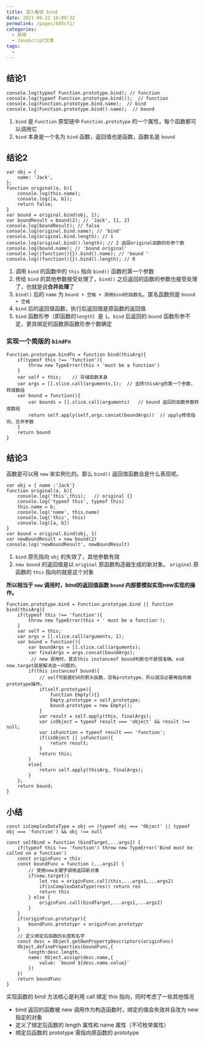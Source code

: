 ```yaml
---
title: 深入解读 bind 
date: 2021-06-22 16:09:32
permalink: /pages/b95cf1/
categories:
  - 前端
  - JavaScript文章
tags:
  - 
---
```


## 结论1

```
console.log(typeof Function.prototype.bind); // function
console.log(typeof Function.prototype.bind());  // function
console.log(Function.prototype.bind.name);  // bind
console.log(Function.prototype.bind().name);  // bound
```

1. `bind` 是 `Function` 原型链中 `Function.prototype` 的一个属性，每个函数都可以调用它
2. `bind` 本身是一个名为 `bind` 函数，返回值也是函数，函数名是 `bound `

## 结论2

```
var obj = {
    name: 'Jack',
};
function original(a, b){
    console.log(this.name);
    console.log([a, b]);
    return false;
}
var bound = original.bind(obj, 1);
var boundResult = bound(2); // 'Jack', [1, 2]
console.log(boundResult); // false
console.log(original.bind.name); // 'bind'
console.log(original.bind.length); // 1
console.log(original.bind().length); // 2 返回original函数的形参个数
console.log(bound.name); // 'bound original'
console.log((function(){}).bind().name); // 'bound '
console.log((function(){}).bind().length); // 0
```
1. 调用 `bind` 的函数中的 `this` 指向 `bind()` 函数的第一个参数
2. 传给 `bind` 的其他参数接受处理了，`bind()` 之后返回的函数的参数也接受处理了，也就是说**合并处理**了
3. `bind()` 后的 `name` 为 `bound + 空格 + 调用bind的函数名`。匿名函数则是 `bound + 空格`
4. `bind` 后的返回值函数，执行后返回值是原函数的返回值
5. `bind` 函数形参（即函数的`length`）是 `1`。`bind` 后返回的 `bound` 函数形参不定，更具绑定的函数原函数形参个数确定

### 实现一个简版的 `bindFn`

```
Function.prototype.bindFn = function bind(thisArg){
    if(typeof this !== 'function'){
        throw new TypeError(this + 'must be a function')
    }
    var self = this;    // 存储函数本身
    var args = [].slice.call(arguments,1);  // 去除thisArg的第一个参数，转成数组
    var bound = function(){
        var bounds = [].slice.call(arguments)   // bound 返回的函数参数转成数组
        return self.apply(self,args.concat(boundArgs))  // apply修改指向，合并参数
    }
    return bound
}
```

## 结论3

函数是可以用 `new` 来实例化的。那么 `bind()` 返回值函数会是什么表现呢。

```
var obj = { name :'Jack'}
function original(a, b){
    console.log('this',this);   // original {}
    console.log('typeof this', typeof this)
    this.name = b;
    console.log('name', this.name)
    console.log('this', this)
    console.log([a, b])
}
var bound = original.bind(obj, 1)
var newBoundResult = new bound(2)
console.log('newBoundResult', newBoundResult)
```
1. `bind` 原先指向 `obj` 的失效了，其他参数有效
2.  `new bound` 的返回值是以 `original` 原函数构造器生成的新对象。 `original` 原函数的 `this` 指向的就是这个对象

**所以相当于 `new` 调用时，bind的返回值函数 `bound` 内部要模拟实现new实现的操作。**

```
Function.prototype.bind = Function.prototype.bind || function bind(thisArg){
    if(typeof this !== 'function'){
        throw new TypeError(this + ' must be a function');
    }
    var self = this;
    var args = [].slice.call(arguments, 1);
    var bound = function(){
        var boundArgs = [].slice.call(arguments);
        var finalArgs = args.concat(boundArgs);
         // new 调用时，其实this instanceof bound判断也不是很准确。es6 new.target就是解决这一问题的。
        if(this instanceof bound){
            // self可能是ES6的箭头函数，没有prototype，所以就没必要再指向做prototype操作。
            if(self.prototype){
                function Empty(){}
                Empty.prototype = self.prototype;
                bound.prototype = new Empty();
            }
            var result = self.apply(this, finalArgs);
            var isObject = typeof result === 'object' && result !== null;
            var isFunction = typeof result === 'function';
            if(isObject || isFunction){
                return result;
            }
            return this;
        }
        else{
            return self.apply(thisArg, finalArgs);
        }
    };
    return bound;
}
```

## 小结

```
const isComplexDataType = obj => (typeof obj === 'Object' || typeof obj === 'function') && obj !== null

const selfBind = function (bindTarget,...args1) {
    if(typeof this !== 'function') throw new TypeError('Bind must be called on a function')
    const originFunc = this
    const boundFunc = function (...args2) {
        // 使用new关键字调用返回新对象
        if(new.target){
            let res = originFunc.call(this,...args1,...args2)
            if(isComplexDataType(res)) return res
            return this
        } else {
            originFunc.call(bindTarget,...args1,...args2)
        }
    }
    if(originFcun.prototypr){
        boundFunc.prototypr = originFcun.prototypr
    }
    // 定义绑定后函数的长度和名字
    const desc = Object.getOwnPropertyDescriptors(originFunc)
    Object,defineProperties(boundFunc,{
        length:desc.length,
        name: Object.assign(desc.name,{
            value: `bound ${desc.name.value}`
        })
    })
    return boundFunc
}
```

实现函数的 bind 方法核心是利用 call 绑定 this 指向，同时考虑了一些其他情况

- bind 返回的函数被 new 调用作为构造函数时，绑定的值会失效并且改为 new 指定的对象
- 定义了绑定后函数的 length 属性和 name 属性（不可枚举属性）
- 绑定后函数的 prototype 需指向原函数的 prototype